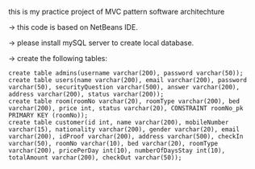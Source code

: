 this is my practice project of MVC pattern software architechture

-> this code is based on NetBeans IDE.

-> please install mySQL server to create local database.

-> create the following tables:

    create table admins(username varchar(200), password varchar(50));
    create table users(name varchar(200), email varchar(200), password varchar(50), securityQuestion varchar(500), answer varchar(200), address varchar(200), status varchar(200));
    create table room(roomNo varchar(20), roomType varchar(200), bed varchar(200), price int, status varchar(20), CONSTRAINT roomNo_pk PRIMARY KEY (roomNo));
    create table customer(id int, name varchar(200), mobileNumber varchar(15), nationality varchar(200), gender varchar(20), email varchar(200), idProof varchar(200), address varchar(500), checkIn varchar(50), roomNo varchar(10), bed varchar(20), roomType varchar(200), pricePerDay int(10), numberOfDaysStay int(10), totalAmount varchar(200), checkOut varchar(50));

